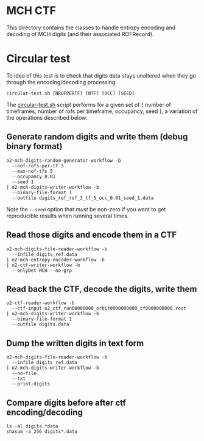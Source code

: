 <!-- doxy
\page refDetectorsMUONMCHCTF MCH CTF encoding library
/doxy -->

# MCH CTF

This directory contains the classes to handle entropy encoding and decoding of
MCH digits (and their associated ROFRecord).

# Circular test

To idea of this test is to check that digits data stays unaltered when they go
through the encoding/decoding processing.

```
circular-test.sh [NROFPERTF] [NTF] [OCC] [SEED]
```

The [circular-test.sh](./test/circular-test.sh) script performs for a given set of
{ number of timeframes, number of rofs per timeframe, occupancy, seed }, a
variation of the operations described below.

## Generate random digits and write them (debug binary format)

```
o2-mch-digits-random-generator-workflow -b
  --nof-rofs-per-tf 3
  --max-nof-tfs 5
  --occupancy 0.01
  --seed 1
| o2-mch-digits-writer-workflow -b
  --binary-file-format 1
  --outfile digits_ref_rof_3_tf_5_occ_0.01_seed_1.data
```

Note the `--seed` option that _must_ be non-zero if you want to get
reproducible results when running several times.


## Read those digits and encode them in a CTF

```
o2-mch-digits-file-reader-workflow -b
  --infile digits_ref.data
| o2-mch-entropy-encoder-workflow -b
| o2-ctf-writer-workflow -b
  --onlyDet MCH --no-grp
```

## Read back the CTF, decode the digits, write them

```
o2-ctf-reader-workflow -b
  --ctf-input o2_ctf_run00000000_orbit0000000000_tf0000000000.root
| o2-mch-digits-writer-workflow -b
  --binary-file-format 1
  --outfile digits.data
```

## Dump the written digits in text form

```
o2-mch-digits-file-reader-workflow -b
  --infile digits_ref.data
| o2-mch-digits-writer-workflow -b
  --no-file
  --txt
  --print-digits
```

## Compare digits before after ctf encoding/decoding

```
ls -al digits.*data
shasum -a 256 digits*.data
```


